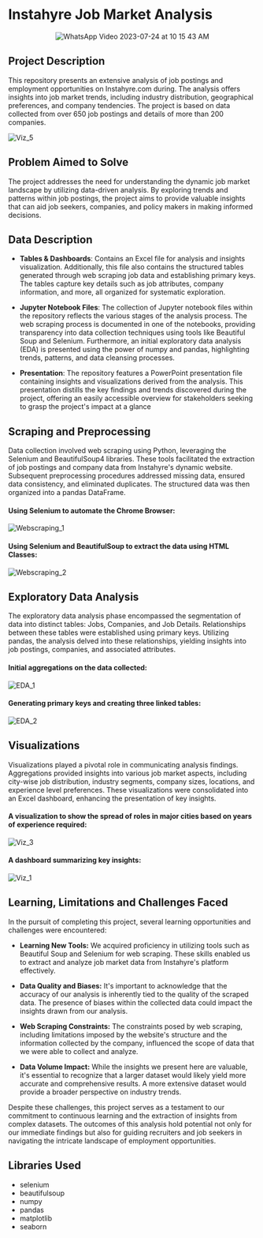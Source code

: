 # Instahyre Job Market Analysis

<p align="center">
  <img src="https://github.com/divyechopra/Instahyre-Job-Analytics/assets/122443219/4d12f489-95e8-48a9-a6fc-4fabdc60c6cd" alt="WhatsApp Video 2023-07-24 at 10 15 43 AM">
</p>

## Project Description

This repository presents an extensive analysis of job postings and employment opportunities on Instahyre.com during. 
The analysis offers insights into job market trends, including industry distribution, geographical preferences, and company tendencies. 
The project is based on data collected from over 650 job postings and details of more than 200 companies.

![Viz_5](https://github.com/harshahari8/Instahyre_Job_Analytics/assets/133602303/8c328f24-1282-4a9b-a822-fcbcc2e8811b)


## Problem Aimed to Solve

The project addresses the need for understanding the dynamic job market landscape by utilizing data-driven analysis. By exploring trends and patterns within job postings, the project aims to provide valuable insights that can aid job seekers, companies, and policy makers in making informed decisions.

## Data Description
- **Tables & Dashboards**: Contains an Excel file for analysis and insights visualization. Additionally, this file also contains the structured tables generated through web scraping job data and establishing primary keys. The tables capture key details such as job attributes, company information, and more, all organized for systematic exploration.

- **Jupyter Notebook Files**: The collection of Jupyter notebook files within the repository reflects the various stages of the analysis process. The web scraping process is documented in one of the notebooks, providing transparency into data collection techniques using tools like Beautiful Soup and Selenium. Furthermore, an initial exploratory data analysis (EDA) is presented using the power of numpy and pandas, highlighting trends, patterns, and data cleansing processes.

- **Presentation**: The repository features a PowerPoint presentation file containing insights and visualizations derived from the analysis. This presentation distills the key findings and trends discovered during the project, offering an easily accessible overview for stakeholders seeking to grasp the project's impact at a glance

## Scraping and Preprocessing

Data collection involved web scraping using Python, leveraging the Selenium and BeautifulSoup4 libraries. These tools facilitated the extraction of job postings and company data from Instahyre's dynamic website. Subsequent preprocessing procedures addressed missing data, ensured data consistency, and eliminated duplicates. The structured data was then organized into a pandas DataFrame.

#### Using Selenium to automate the Chrome Browser:

![Webscraping_1](https://github.com/harshahari8/Instahyre_Job_Analytics/assets/133602303/224f5cc2-2d88-456e-9fb1-b9824e282781)

#### Using Selenium and BeautifulSoup to extract the data using HTML Classes:

![Webscraping_2](https://github.com/harshahari8/Instahyre_Job_Analytics/assets/133602303/09721e73-77ba-4f5b-9c9f-8f8dd807a64e)

## Exploratory Data Analysis

The exploratory data analysis phase encompassed the segmentation of data into distinct tables: Jobs, Companies, and Job Details. Relationships between these tables were established using primary keys. Utilizing pandas, the analysis delved into these relationships, yielding insights into job postings, companies, and associated attributes.

#### Initial aggregations on the data collected:
![EDA_1](https://github.com/harshahari8/Instahyre_Job_Analytics/assets/133602303/f8513b7c-2c41-4050-a69c-d16837023f24)

#### Generating primary keys and creating three linked tables:
![EDA_2](https://github.com/harshahari8/Instahyre_Job_Analytics/assets/133602303/d6c2b512-eb7c-4496-b89f-40272193b38c)


## Visualizations

Visualizations played a pivotal role in communicating analysis findings. Aggregations provided insights into various job market aspects, including city-wise job distribution, industry segments, company sizes, locations, and experience level preferences. These visualizations were consolidated into an Excel dashboard, enhancing the presentation of key insights.

#### A visualization to show the spread of roles in major cities based on years of experience required:
![Viz_3](https://github.com/harshahari8/Instahyre_Job_Analytics/assets/133602303/e57de352-d5dc-4af8-a906-b34a68e48cf4)

#### A dashboard summarizing key insights:
![Viz_1](https://github.com/harshahari8/Instahyre_Job_Analytics/assets/133602303/63e35d86-4028-455d-9268-b1cf1d88176e)


## Learning, Limitations and Challenges Faced

In the pursuit of completing this project, several learning opportunities and challenges were encountered:

- **Learning New Tools:** We acquired proficiency in utilizing tools such as Beautiful Soup and Selenium for web scraping. These skills enabled us to extract and analyze job market data from Instahyre's platform effectively.

- **Data Quality and Biases:** It's important to acknowledge that the accuracy of our analysis is inherently tied to the quality of the scraped data. The presence of biases within the collected data could impact the insights drawn from our analysis.

- **Web Scraping Constraints:** The constraints posed by web scraping, including limitations imposed by the website's structure and the information collected by the company, influenced the scope of data that we were able to collect and analyze.

- **Data Volume Impact:** While the insights we present here are valuable, it's essential to recognize that a larger dataset would likely yield more accurate and comprehensive results. A more extensive dataset would provide a broader perspective on industry trends.

Despite these challenges, this project serves as a testament to our commitment to continuous learning and the extraction of insights from complex datasets. The outcomes of this analysis hold potential not only for our immediate findings but also for guiding recruiters and job seekers in navigating the intricate landscape of employment opportunities.

## Libraries Used
- selenium
- beautifulsoup
- numpy
- pandas
- matplotlib
- seaborn
